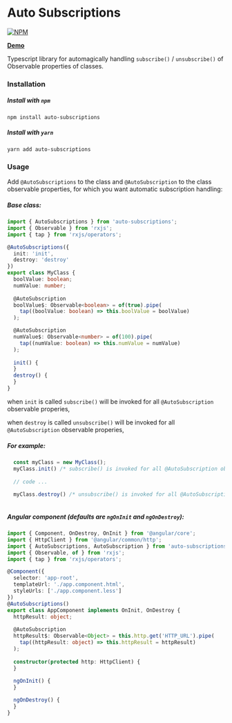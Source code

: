 # Auto Subscriptions

[![NPM](https://nodei.co/npm/auto-subscriptions.png?downloads=true&downloadRank=true&stars=true)](https://www.npmjs.com/package/auto-subscriptions/)

**[Demo](https://yairtawil.github.io/auto-subscriptions/)**

Typescript library for automagically handling `subscribe()` / `unsubscribe()` of Observable properties of classes.

### Installation
##### Install with `npm`
```shell
npm install auto-subscriptions
```
##### Install with `yarn`
```shell
yarn add auto-subscriptions
```

### Usage

Add `@AutoSubscriptions` to the class and `@AutoSubscription` to the class observable properties, for which you want automatic subscription handling:

##### Base class:
```typescript
import { AutoSubscriptions } from 'auto-subscriptions';
import { Observable } from 'rxjs';
import { tap } from 'rxjs/operators';

@AutoSubscriptions({
  init: 'init',
  destroy: 'destroy'
})
export class MyClass {
  boolValue: boolean;
  numValue: number;
  
  @AutoSubscription
  boolValue$: Observable<boolean> = of(true).pipe(
    tap((boolValue: boolean) => this.boolValue = boolValue)
  );

  @AutoSubscription
  numValue$: Observable<number> = of(100).pipe(
    tap((numValue: boolean) => this.numValue = numValue)
  );
  
  init() {
  }
  destroy() {
  }
}
```
 when `init` is called `subscribe()` will be invoked for all `@AutoSubscription` observable properies,

when `destroy` is called `unsubscribe()` will be invoked for all `@AutoSubscription` observable properies,

##### For example:

```typescript
  const myClass = new MyClass();
  myClass.init() /* subscribe() is invoked for all @AutoSubscription observable properies, */
  
  // code ...
  
  myClass.destroy() /* unsubscribe() is invoked for all @AutoSubscription observable properies */
  
```

##### Angular component (defaults are `ngOnInit` and `ngOnDestroy`):

```typescript
import { Component, OnDestroy, OnInit } from '@angular/core';
import { HttpClient } from '@angular/common/http';
import { AutoSubscriptions, AutoSubscription } from 'auto-subscriptions';
import { Observable, of } from 'rxjs';
import { tap } from 'rxjs/operators';

@Component({
  selector: 'app-root',
  templateUrl: './app.component.html',
  styleUrls: ['./app.component.less']
})
@AutoSubscriptions()
export class AppComponent implements OnInit, OnDestroy {
  httpResult: object;
  
  @AutoSubscription
  httpResult$: Observable<Object> = this.http.get('HTTP_URL').pipe(
    tap((httpResult: object) => this.httpResult = httpResult)
  );
  
  constructor(protected http: HttpClient) {
  }
  
  ngOnInit() {
  }

  ngOnDestroy() {
  }
}

```

